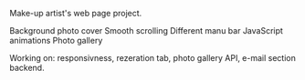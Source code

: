 Make-up artist's web page project.

Background photo cover
Smooth scrolling
Different manu bar
JavaScript animations
Photo gallery

Working on: responsivness, rezeration tab, photo gallery API, e-mail section backend.